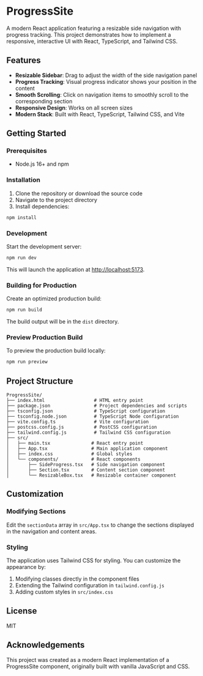 # ProgressSite

A modern React application featuring a resizable side navigation with progress tracking. This project demonstrates how to implement a responsive, interactive UI with React, TypeScript, and Tailwind CSS.

## Features

- **Resizable Sidebar**: Drag to adjust the width of the side navigation panel
- **Progress Tracking**: Visual progress indicator shows your position in the content
- **Smooth Scrolling**: Click on navigation items to smoothly scroll to the corresponding section
- **Responsive Design**: Works on all screen sizes
- **Modern Stack**: Built with React, TypeScript, Tailwind CSS, and Vite

## Getting Started

### Prerequisites

- Node.js 16+ and npm

### Installation

1. Clone the repository or download the source code
2. Navigate to the project directory
3. Install dependencies:

```bash
npm install
```

### Development

Start the development server:

```bash
npm run dev
```

This will launch the application at [http://localhost:5173](http://localhost:5173).

### Building for Production

Create an optimized production build:

```bash
npm run build
```

The build output will be in the `dist` directory.

### Preview Production Build

To preview the production build locally:

```bash
npm run preview
```

## Project Structure

```
ProgressSite/
├── index.html                  # HTML entry point
├── package.json                # Project dependencies and scripts
├── tsconfig.json               # TypeScript configuration
├── tsconfig.node.json          # TypeScript Node configuration
├── vite.config.ts              # Vite configuration
├── postcss.config.js           # PostCSS configuration
├── tailwind.config.js          # Tailwind CSS configuration
├── src/
│   ├── main.tsx               # React entry point
│   ├── App.tsx                # Main application component
│   ├── index.css              # Global styles
│   └── components/            # React components
│       ├── SideProgress.tsx   # Side navigation component
│       ├── Section.tsx        # Content section component
│       └── ResizableBox.tsx   # Resizable container component
```

## Customization

### Modifying Sections

Edit the `sectionData` array in `src/App.tsx` to change the sections displayed in the navigation and content areas.

### Styling

The application uses Tailwind CSS for styling. You can customize the appearance by:

1. Modifying classes directly in the component files
2. Extending the Tailwind configuration in `tailwind.config.js`
3. Adding custom styles in `src/index.css`

## License

MIT

## Acknowledgements

This project was created as a modern React implementation of a ProgressSite component, originally built with vanilla JavaScript and CSS.
